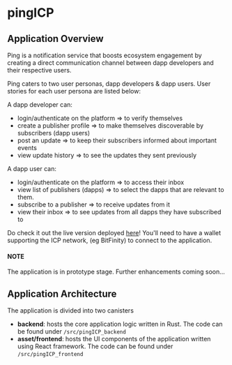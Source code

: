 # pingICP


## Application Overview

Ping is a notification service that boosts ecosystem engagement by creating a direct communication channel between dapp developers and their respective users.

Ping caters to two user personas, dapp developers & dapp users. User stories for each user persona are listed below:

A dapp developer can:
- login/authenticate on the platform => to verify themselves
- create a publisher profile => to make themselves discoverable by subscribers (dapp users)
- post an update => to keep their subscribers informed about important events
- view update history => to see the updates they sent previously

A dapp user can:
- login/authenticate on the platform => to access their inbox
- view list of publishers (dapps) => to select the dapps that are relevant to them. 
- subscribe to a publisher => to receive updates from it
- view their inbox => to see updates from all dapps they have subscribed to

Do check it out the live version deployed [here](https://h7jna-pqaaa-aaaak-afgiq-cai.icp0.io/)! You'll need to have a wallet supporting the ICP network, (eg BitFinity) to connect to the application.


#### NOTE

The application is in prototype stage. Further enhancements coming soon...


## Application Architecture

The application is divided into two canisters
- **backend**: hosts the core application logic written in Rust. The code can be found under `/src/pingICP_backend`
- **asset/frontend**: hosts the UI components of the application written using React framework. The code can be found under `/src/pingICP_frontend`
